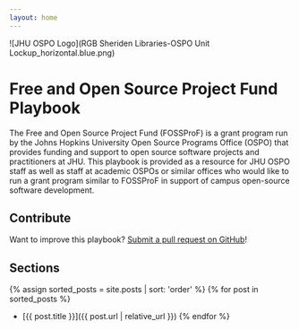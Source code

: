 ```yaml
---
layout: home
---
```

![JHU OSPO Logo](RGB Sheriden Libraries-OSPO Unit Lockup_horizontal.blue.png)
# Free and Open Source Project Fund Playbook
The Free and Open Source Project Fund (FOSSProF) is a grant program run by the Johns Hopkins University Open Source Programs Office (OSPO) that provides funding and support to open source software projects and practitioners at JHU. 
This playbook is provided as a resource for JHU OSPO staff as well as staff at academic OSPOs or similar offices who would like to run a grant program similar to FOSSProF in support of campus open-source software development. 

## Contribute
Want to improve this playbook? [Submit a pull request on GitHub](https://github.com/JH-OSPO/FOSSPROF_Playbook)!

## Sections
{% assign sorted_posts = site.posts | sort: 'order' %}
{% for post in sorted_posts %}
* [{{ post.title }}]({{ post.url | relative_url }})
{% endfor %}
